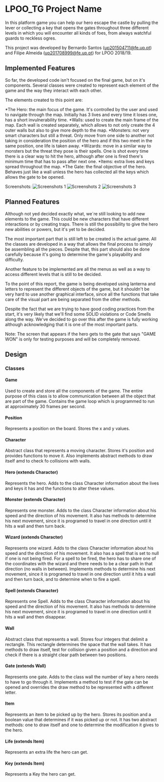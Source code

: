 # LPOO_TG Project Name

In this platform game you can help our hero escape the castle by pulling the lever or collecting a key that opens the gates throughout three different levels in which you will encounter all kinds of foes, from always watchful guards to reckless ogres.

This project was developed by Bernardo Santos (up201504711@fe.up.pt) and Filipe Almeida (up201708999@fe.up.pt) for LPOO 2018/19.

## Implemented Features

So far, the developed code isn't focused on the final game, but on it's components. Several classes were created to represent each element of the game and the way they interact with each other.

The elements created to this point are:

*The Hero: the main focus of the game. It's controlled by the user and used to navigate through the map. Initially has 3 lives and every time it loses one, has a short invulnerability time.
*Walls: used to create the main frame of the map. Each wall is created separately, which allows to not only create the 4 outer walls but also to give more depth to the map.
*Monsters: not very smart characters but still a threat. Only move from one side to another not taking in consideration the position of the hero and if this two meet in the same position, one life is taken away.
*Wizards: move in a similar way to monsters but the threat they pose is their spells. One is shot every time there is a clear way to hit the hero, although after one is fired there's minimum time that has to pass after next one.
*Items: extra lives and keys spread throughout the map.
*The Gate: the final objective of the hero. Behaves just like a wall unless the hero has collected all the keys which allows the gate to be opened.

Screenshots:
![Screenshots 1](/Screenshots/screenshot1.png)
![Screenshots 2](/Screenshots/screenshot2.png)
![Screenshots 3](/Screenshots/screenshot3.png)

## Planned Features

Although not yed decided exactly what, we´re still looking to add new elements to the game. This could be new characters that have different interactions or by creating traps. There is still the possibility to give the hero new abilities or powers, but it's yet to be decided.

The most important part that is still left to be created is the actual game. All the classes are developed in a way that allows the final process to simply be assembling all the pieces. Despite that, this part should also be done carefully because it's going to determine the game's playability and difficulty.

Another feature to be implemented are all the menus as well as a way to access different levels that is still to be decided.

To the point of this report, the game is being developed using lanterna and letters to represent the different objects of the game, but it shouldn't be very hard to use another graphical interface, since all the functions that take care of the visual part are being separated from the other methods.

Despite the fact that we are trying to have good coding practices from the start, it's very likely that we'll find some SOLID violations or Code Smells along the way. We've decided to go over this after the game is fully working although acknowledging that it is one of the most important parts.

Note: The screen that appears if the hero gets to the gate that says "GAME WON" is only for testing purposes and will be completely removed.

## Design

### Classes
#### Game

Used to create and store all the components of the game. The entire purpose of this class is to allow communication between all the object that are part of the game. Contains the game loop which is programmed to run at approximately 30 frames per second.

#### Position

Represents a position on the board. Stores the x and y values.

#### Character

Abstract class that represents a moving character. Stores it's position and provides functions to move it. Also implements abstract methods to draw itself amd to check fo collisions with walls.

#### Hero (extends Character)

Represents the hero. Adds to the class Character information about the lives and keys it has and the functions to alter these values.

#### Monster (extends Character)

Represents one monster. Adds to the class Character information about his speed and the direction of his movement. It also has methods to determine his next movement, since it is programed to travel in one direction until it hits a wall and then turn back.

#### Wizard (extends Character)

Represents one wizard. Adds to the class Character information about his speed and the direction of his movement. It also has a spell that is set to null if one is not being fired. For a spell to be fired, the hero has to share one of the coordinates with the wizard and there needs to be a clear path in that direction (no walls in between). Implements methods to determine his next movement, since it is programed to travel in one direction until it hits a wall and then turn back, and to determine when to fire a spell.

#### Spell (extends Character)

Represents one Spell. Adds to the class Character information about his speed and the direction of his movement. It also has methods to determine his next movement, since it is programed to travel in one direction until it hits a wall and then disappear.

#### Wall

Abstract class that represents a wall. Stores four integers that delimit a rectangle. This rectangle determines the space that the wall takes. It has methods to draw itself, test for collision given a position and a direction and check if there is a straight clear path between two positions.

#### Gate (extends  Wall)

Represents one gate. Adds to the class wall the number of key a hero needs to have to go through it. Implements a method to test if the gate can be opened and overrides the draw method to be represented with a different letter.

#### Item

Represents an item to be picked up by the hero. Stores its position and a boolean value that determines if it was picked up or not. It has two abstract methods: one to draw itself and one to determine the modification it gives to the hero.

#### Life (extends Item)

Represents an extra life the hero can get.

#### Key (extends Item)

Represents a Key the hero can get.
